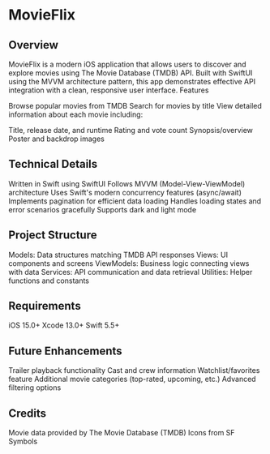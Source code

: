 # MovieFlix

## Overview
MovieFlix is a modern iOS application that allows users to discover and explore movies using The Movie Database (TMDB) API. Built with SwiftUI using the MVVM architecture pattern, this app demonstrates effective API integration with a clean, responsive user interface.
Features

Browse popular movies from TMDB
Search for movies by title
View detailed information about each movie including:

Title, release date, and runtime
Rating and vote count
Synopsis/overview
Poster and backdrop images

## Technical Details

Written in Swift using SwiftUI
Follows MVVM (Model-View-ViewModel) architecture
Uses Swift's modern concurrency features (async/await)
Implements pagination for efficient data loading
Handles loading states and error scenarios gracefully
Supports dark and light mode

## Project Structure

Models: Data structures matching TMDB API responses
Views: UI components and screens
ViewModels: Business logic connecting views with data
Services: API communication and data retrieval
Utilities: Helper functions and constants

## Requirements

iOS 15.0+
Xcode 13.0+
Swift 5.5+

## Future Enhancements

Trailer playback functionality
Cast and crew information
Watchlist/favorites feature
Additional movie categories (top-rated, upcoming, etc.)
Advanced filtering options

## Credits

Movie data provided by The Movie Database (TMDB)
Icons from SF Symbols
